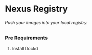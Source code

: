 # Nexus Registry

###### Push your images into your local registry.

### Pre Requirements

1. Install Dockd